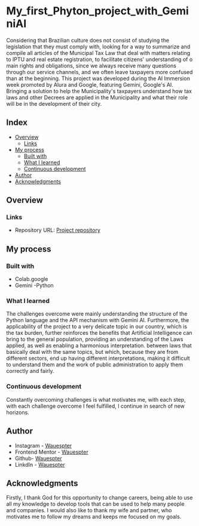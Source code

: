 # My_first_Phyton_project_with_GeminiAI


Considering that Brazilian culture does not consist of studying the legislation that they must comply with, looking for a way to summarize and compile all articles of the Municipal Tax Law that deal with matters relating to IPTU and real estate registration, to facilitate citizens' understanding of o main rights and obligations, since we always receive many questions through our service channels, and we often leave taxpayers more confused than at the beginning.
This project was developed during the AI Immersion week promoted by Alura and Google, featuring Gemini, Google's AI. Bringing a solution to help the Municipality's taxpayers understand how tax laws and other Decrees are applied in the Municipality and what their role will be in the development of their city.

## Index

- [Overview](#overview)
    - [Links](#links)
- [My process](#my-process)
    - [Built with](#built-with)
    - [What I learned](#what-i-learned)
    - [Continuous development](#continuous-development)
- [Author](#author)
- [Acknowledgments](#acknowledgments)




## Overview

### Links

- Repository URL: [Project repository](https://github.com/Wauespter/My_first_Phyton_project)

## My process

### Built with

- Colab.google
- Gemini
-Python


### What I learned

The challenges overcome were mainly understanding the structure of the Python language and the API mechanism with Gemini AI. Furthermore, the applicability of the project to a very delicate topic in our country, which is the tax burden, further reinforces the benefits that Artificial Intelligence can bring to the general population, providing an understanding of the Laws applied, as well as enabling a harmonious interpretation. between laws that basically deal with the same topics, but which, because they are from different sectors, end up having different interpretations, making it difficult to understand them and the work of public administration to apply them correctly and fairly.



### Continuous development
Constantly overcoming challenges is what motivates me, with each step, with each challenge overcome I feel fulfilled, I continue in search of new horizons.


## Author

- Instagram - [Wauespter](https://www.instagram.com/wauespter/)
- Frontend Mentor - [Wauespter](https://www.frontendmentor.io/profile/Wauespter)
- Github- [Wauespter](https://github.com/Wauespter)
- LinkdIn - [Wauespter](https://www.linkedin.com/in/wauespter-abich-souza-b5161b61/)

## Acknowledgments
Firstly, I thank God for this opportunity to change careers, being able to use all my knowledge to develop tools that can be used to help many people and companies.
I would also like to thank my wife and partner, who motivates me to follow my dreams and keeps me focused on my goals.
